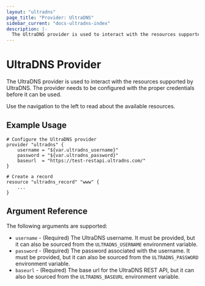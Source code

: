 ```yaml
---
layout: "ultradns"
page_title: "Provider: UltraDNS"
sidebar_current: "docs-ultradns-index"
description: |-
  The UltraDNS provider is used to interact with the resources supported by UltraDNS. The provider needs to be configured with the proper credentials before it can be used.
---
```


# UltraDNS Provider

The UltraDNS provider is used to interact with the
resources supported by UltraDNS. The provider needs to be configured
with the proper credentials before it can be used.

Use the navigation to the left to read about the available resources.

## Example Usage

```
# Configure the UltraDNS provider
provider "ultradns" {
    username = "${var.ultradns_username}"
    password = "${var.ultradns_password}"
    baseurl  = "https://test-restapi.ultradns.com/"
}

# Create a record
resource "ultradns_record" "www" {
    ...
}
```

## Argument Reference

The following arguments are supported:

* `username` - (Required) The UltraDNS username. It must be provided, but it can also be sourced from the `ULTRADNS_USERNAME` environment variable.
* `password` - (Required) The password associated with the username. It must be provided, but it can also be sourced from the `ULTRADNS_PASSWORD` environment variable.
* `baseurl` - (Required) The base url for the UltraDNS REST API, but it can also be sourced from the `ULTRADNS_BASEURL` environment variable.
